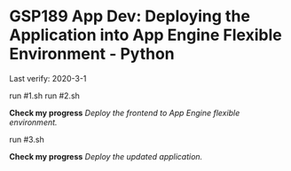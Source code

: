 # **GSP189** App Dev: Deploying the Application into App Engine Flexible Environment - Python

Last verify: 2020-3-1

run #1.sh
run #2.sh

**Check my progress** *Deploy the frontend to App Engine flexible environment.*

run #3.sh

**Check my progress** *Deploy the updated application.*
